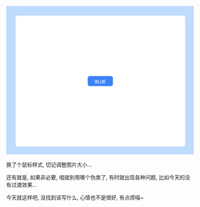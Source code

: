 ![Screenshot](https://github.com/NeilYeTAT/LearnCSSuseReact-Tailwind/blob/main/src/components/day015-custom-cursor-pointer/Screenshot.png)

换了个鼠标样式, 切记调整图片大小...

还有就是, 如果非必要, 咱就别用哪个伪类了, 有时就出现各种问题, 比如今天的没有过渡效果...

今天就这样吧, 没找到该写什么, 心情也不是很好, 有点烦喵~
